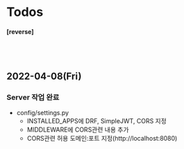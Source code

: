 # Todos
#### [reverse]
<br/><br/>

## 2022-04-08(Fri)

### Server 작업 완료
* config/settings.py
  * INSTALLED_APPS에 DRF, SimpleJWT, CORS 지정
  * MIDDLEWARE에 CORS관련 내용 추가
  * CORS관련 허용 도메인:포트 지정(http://localhost:8080)
